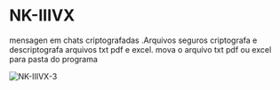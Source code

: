 # NK-IIIVX

mensagen em chats criptografadas .Arquivos seguros criptografa e descriptografa arquivos txt pdf e excel. mova o arquivo txt pdf ou excel para pasta do  programa



![NK-IIIVX-3](https://user-images.githubusercontent.com/101123260/157068332-5e9a0085-ab15-4a73-9c05-e7a44aebd198.png)









